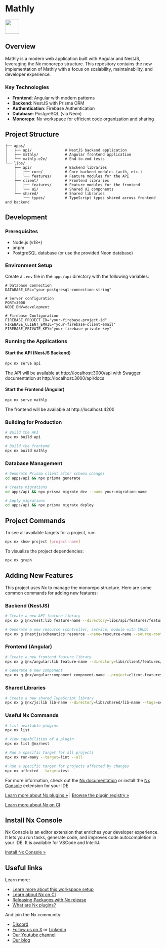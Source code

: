 # Mathly

<a alt="Nx logo" href="https://nx.dev" target="_blank" rel="noreferrer"><img src="https://raw.githubusercontent.com/nrwl/nx/master/images/nx-logo.png" width="45"></a>

## Overview

Mathly is a modern web application built with Angular and NestJS, leveraging the Nx monorepo structure. This repository contains the new implementation of Mathly with a focus on scalability, maintainability, and developer experience.

### Key Technologies

- **Frontend**: Angular with modern patterns
- **Backend**: NestJS with Prisma ORM
- **Authentication**: Firebase Authentication
- **Database**: PostgreSQL (via Neon)
- **Monorepo**: Nx workspace for efficient code organization and sharing

## Project Structure

```
├── apps/
│   ├── api/               # NestJS backend application
│   ├── mathly/            # Angular frontend application
│   └── mathly-e2e/        # End-to-end tests
└── libs/
    ├── api/               # Backend libraries
    │   ├── core/          # Core backend modules (auth, etc.)
    │   └── features/      # Feature modules for the API
    ├── client/            # Frontend libraries
    │   ├── features/      # Feature modules for the frontend
    │   └── ui/            # Shared UI components
    └── shared/            # Shared libraries
        └── types/         # TypeScript types shared across frontend and backend
```


## Development

### Prerequisites

- Node.js (v18+)
- pnpm
- PostgreSQL database (or use the provided Neon database)

### Environment Setup

Create a `.env` file in the `apps/api` directory with the following variables:

```
# Database connection
DATABASE_URL="your-postgresql-connection-string"

# Server configuration
PORT=3000
NODE_ENV=development

# Firebase Configuration
FIREBASE_PROJECT_ID="your-firebase-project-id"
FIREBASE_CLIENT_EMAIL="your-firebase-client-email"
FIREBASE_PRIVATE_KEY="your-firebase-private-key"
```

### Running the Applications

#### Start the API (NestJS Backend)

```sh
npx nx serve api
```

The API will be available at http://localhost:3000/api with Swagger documentation at http://localhost:3000/api/docs

#### Start the Frontend (Angular)

```sh
npx nx serve mathly
```

The frontend will be available at http://localhost:4200

### Building for Production

```sh
# Build the API
npx nx build api

# Build the frontend
npx nx build mathly
```

### Database Management

```sh
# Generate Prisma client after schema changes
cd apps/api && npx prisma generate

# Create migrations
cd apps/api && npx prisma migrate dev --name your-migration-name

# Apply migrations
cd apps/api && npx prisma migrate deploy
```

## Project Commands

To see all available targets for a project, run:

```sh
npx nx show project [project-name]
```

To visualize the project dependencies:

```sh
npx nx graph
```

## Adding New Features

This project uses Nx to manage the monorepo structure. Here are some common commands for adding new features:

### Backend (NestJS)

```sh
# Create a new API feature library
npx nx g @nx/nest:lib feature-name --directory=libs/api/features/feature-name --tags=scope:api,type:feature

# Generate a new resource (controller, service, module with CRUD)
npx nx g @nestjs/schematics:resource --name=resource-name --source-root=libs/api/features/feature-name/src --no-spec
```

### Frontend (Angular)

```sh
# Create a new frontend feature library
npx nx g @nx/angular:lib feature-name --directory=libs/client/features/feature-name --tags=scope:client,type:feature

# Generate a new component
npx nx g @nx/angular:component component-name --project=client-features-feature-name
```

### Shared Libraries

```sh
# Create a new shared TypeScript library
npx nx g @nx/js:lib lib-name --directory=libs/shared/lib-name --tags=scope:shared,type:util
```

### Useful Nx Commands

```sh
# List available plugins
npx nx list

# View capabilities of a plugin
npx nx list @nx/nest

# Run a specific target for all projects
npx nx run-many --target=lint --all

# Run a specific target for projects affected by changes
npx nx affected --target=test
```

For more information, check out the [Nx documentation](https://nx.dev/) or install the [Nx Console](https://nx.dev/getting-started/editor-setup) extension for your IDE.

[Learn more about Nx plugins &raquo;](https://nx.dev/concepts/nx-plugins?utm_source=nx_project&utm_medium=readme&utm_campaign=nx_projects) | [Browse the plugin registry &raquo;](https://nx.dev/plugin-registry?utm_source=nx_project&utm_medium=readme&utm_campaign=nx_projects)


[Learn more about Nx on CI](https://nx.dev/ci/intro/ci-with-nx#ready-get-started-with-your-provider?utm_source=nx_project&utm_medium=readme&utm_campaign=nx_projects)

## Install Nx Console

Nx Console is an editor extension that enriches your developer experience. It lets you run tasks, generate code, and improves code autocompletion in your IDE. It is available for VSCode and IntelliJ.

[Install Nx Console &raquo;](https://nx.dev/getting-started/editor-setup?utm_source=nx_project&utm_medium=readme&utm_campaign=nx_projects)

## Useful links

Learn more:

- [Learn more about this workspace setup](https://nx.dev/getting-started/tutorials/angular-monorepo-tutorial?utm_source=nx_project&amp;utm_medium=readme&amp;utm_campaign=nx_projects)
- [Learn about Nx on CI](https://nx.dev/ci/intro/ci-with-nx?utm_source=nx_project&utm_medium=readme&utm_campaign=nx_projects)
- [Releasing Packages with Nx release](https://nx.dev/features/manage-releases?utm_source=nx_project&utm_medium=readme&utm_campaign=nx_projects)
- [What are Nx plugins?](https://nx.dev/concepts/nx-plugins?utm_source=nx_project&utm_medium=readme&utm_campaign=nx_projects)

And join the Nx community:
- [Discord](https://go.nx.dev/community)
- [Follow us on X](https://twitter.com/nxdevtools) or [LinkedIn](https://www.linkedin.com/company/nrwl)
- [Our Youtube channel](https://www.youtube.com/@nxdevtools)
- [Our blog](https://nx.dev/blog?utm_source=nx_project&utm_medium=readme&utm_campaign=nx_projects)
